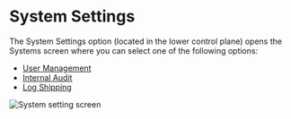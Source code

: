# System Settings

The System Settings option \(located in the lower control plane\) opens the Systems screen where you can select one of the following options:

* [User Management](https://docs.build.security/docs/user-management)
* [Internal Audit](https://docs.build.security/docs/system-settings-1)
* [Log Shipping](https://docs.build.security/docs/system-settings-1)

![System setting screen](https://files.readme.io/8c71b6a-usermgmt.png)



